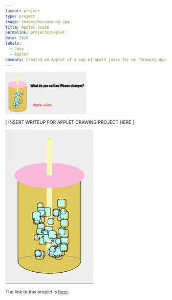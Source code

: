 ```yaml
---
layout: project
type: project
image: images/micromouse.jpg
title: Applet Juice
permalink: projects/applet
date: 2016
labels:
  - Java
  - Applet
summary: Created an Applet of a cup of apple juice for my 'Drawing Applet' project. 
---
```


<img src="../images/applet-art.png" width="50%">


[ INSERT WRITEUP FOR APPLET DRAWING PROJECT HERE ]

<img src = "../images/applejuice.gif">

The link to this project is [here](https://github.com/aprilbala/aprilbala.github.io/tree/master/projects/Project01-Applet).



